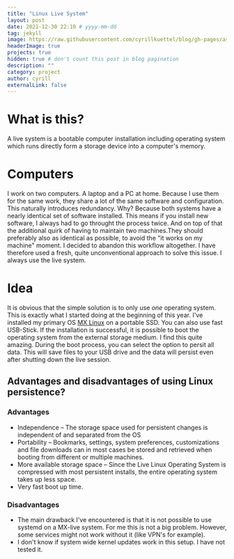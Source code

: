```yaml
---
title: "Linux Live System"
layout: post
date: 2021-12-30 22:10 # yyyy-mm-dd
tag: jekyll
image: https://raw.githubusercontent.com/cyrillkuettel/blog/gh-pages/assets/images/live-usb-linux.webp
headerImage: true
projects: true
hidden: true # don't count this post in blog pagination
description: ""
category: project
author: cyrill
externalLink: false
---
```


# What is this?
A live system is a bootable computer installation including operating system which runs directly form a storage device into a computer's memory. 

# Computers

I work on two computers. A laptop and a PC at home. Because I use them for the same work, they share a lot of the same software and configuration. This naturally introduces redundancy. Why? Because both systems have a nearly identical set of software installed. This means if you 
install new software, I always had to go throught the process twice. And on top of that the additional quirk of having to maintain two machines.They should preferably also as identical as possible, to avoid the "it works on my machine" moment. I decided to abandon this workflow altogether. I have therefore used a fresh, quite unconventional approach to solve this issue. I always use the live system. 

# Idea
It is obvious that the simple solution is to only use _one_ operating system. This is exactly what I started doing at the beginning of this year. I've installed my primary OS [MX Linux](https://mxlinux.org/) on a portable SSD. You can also use fast USB-Stick. If the installation is successful, it is possible to boot the operating system from the external storage medium. I find this quite amazing. During the boot process, you can select the option to persit all data. This will save files to your USB drive and the data will persist even after shutting down the live session.

## Advantages and disadvantages of using Linux persistence?
### Advantages
- Independence – The storage space used for persistent changes is independent of and separated from the OS
- Portability – Bookmarks, settings, system preferences, customizations and file downloads can in most cases be stored and retrieved when booting from different or multiple machines.
- More available storage space – Since the Live Linux Operating System is compressed with most persistent installs, the entire operating system takes up less space.
- Very fast boot up time.

### Disadvantages
- The main drawback I've encountered is that it is not possible to use systemd on a MX-live system. For me this is not a big problem. However, some services might not work without it (like VPN's for example).
- I don't know if system wide kernel updates work in this setup. I have not tested it. 

